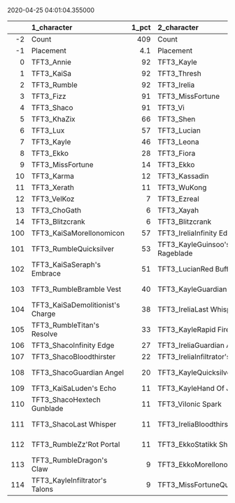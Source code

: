 
2020-04-25 04:01:04.355000

|     | 1_character                      |   1_pct | 2_character                     |   2_pct | 3_character                      |   3_pct | 4_character                        |   4_pct |
|----:|:---------------------------------|--------:|:--------------------------------|--------:|:---------------------------------|--------:|:-----------------------------------|--------:|
|  -2 | Count                            |   409   | Count                           |  580    | Count                            |  804    | Count                              |  446    |
|  -1 | Placement                        |     4.1 | Placement                       |    4.36 | Placement                        |    4.58 | Placement                          |    4.61 |
|   0 | TFT3_Annie                       |    92   | TFT3_Kayle                      |   77    | TFT3_Karma                       |   80    | TFT3_Blitzcrank                    |   99    |
|   1 | TFT3_KaiSa                       |    92   | TFT3_Thresh                     |   76    | TFT3_Jhin                        |   66    | TFT3_ChoGath                       |   97    |
|   2 | TFT3_Rumble                      |    92   | TFT3_Irelia                     |   73    | TFT3_Ashe                        |   64    | TFT3_Vi                            |   97    |
|   3 | TFT3_Fizz                        |    91   | TFT3_MissFortune                |   64    | TFT3_Lulu                        |   60    | TFT3_Malphite                      |   96    |
|   4 | TFT3_Shaco                       |    91   | TFT3_Vi                         |   58    | TFT3_Lux                         |   53    | TFT3_Ezreal                        |   96    |
|   5 | TFT3_KhaZix                      |    66   | TFT3_Shen                       |   56    | TFT3_Mordekaiser                 |   51    | TFT3_Jinx                          |   96    |
|   6 | TFT3_Lux                         |    57   | TFT3_Lucian                     |   56    | TFT3_Xerath                      |   48    | TFT3_MissFortune                   |   83    |
|   7 | TFT3_Kayle                       |    46   | TFT3_Leona                      |   55    | TFT3_Shaco                       |   42    | TFT3_Graves                        |   67    |
|   8 | TFT3_Ekko                        |    28   | TFT3_Fiora                      |   55    | TFT3_JarvanIV                    |   38    | TFT3_Lucian                        |   39    |
|   9 | TFT3_MissFortune                 |    14   | TFT3_Ekko                       |   53    | TFT3_MasterYi                    |   30    | TFT3_AurelionSol                   |   24    |
|  10 | TFT3_Karma                       |    12   | TFT3_Kassadin                   |   51    | TFT3_Yasuo                       |   30    | TFT3_Kayle                         |   15    |
|  11 | TFT3_Xerath                      |    11   | TFT3_WuKong                     |   45    | TFT3_Sona                        |   29    | TFT3_Lulu                          |    9    |
|  12 | TFT3_VelKoz                      |     7   | TFT3_Ezreal                     |   42    | TFT3_Shen                        |   25    | TFT3_Thresh                        |    6    |
|  13 | TFT3_ChoGath                     |     6   | TFT3_Xayah                      |   28    | TFT3_Kassadin                    |   22    | TFT3_Irelia                        |    4    |
|  14 | TFT3_Blitzcrank                  |     6   | TFT3_Blitzcrank                 |   26    | TFT3_WuKong                      |   20    | TFT3_Ekko                          |    3    |
| 100 | TFT3_KaiSaMorellonomicon         |    57   | TFT3_IreliaInfinity Edge        |   57    | TFT3_JhinGuardian Angel          |   32    | TFT3_JinxGiant Slayer              |   80    |
| 101 | TFT3_RumbleQuicksilver           |    53   | TFT3_KayleGuinsoo's Rageblade   |   36    | TFT3_JhinRunaan's Hurricane      |   31    | TFT3_JinxRed Buff                  |   50    |
| 102 | TFT3_KaiSaSeraph's Embrace       |    51   | TFT3_LucianRed Buff             |   30    | TFT3_XerathGuinsoo's Rageblade   |   24    | TFT3_JinxGuardian Angel            |   35    |
| 103 | TFT3_RumbleBramble Vest          |    40   | TFT3_KayleGuardian Angel        |   27    | TFT3_JhinInfinity Edge           |   23    | TFT3_MissFortuneSeraph's Embrace   |   22    |
| 104 | TFT3_KaiSaDemolitionist's Charge |    38   | TFT3_IreliaLast Whisper         |   24    | TFT3_ShacoGuardian Angel         |   19    | TFT3_ViIonic Spark                 |   20    |
| 105 | TFT3_RumbleTitan's Resolve       |    33   | TFT3_KayleRapid Firecannon      |   23    | TFT3_MasterYiQuicksilver         |   19    | TFT3_JinxTrap Claw                 |   19    |
| 106 | TFT3_ShacoInfinity Edge          |    27   | TFT3_IreliaGuardian Angel       |   18    | TFT3_XerathQuicksilver           |   17    | TFT3_MissFortuneQuicksilver        |   18    |
| 107 | TFT3_ShacoBloodthirster          |    22   | TFT3_IreliaInfiltrator's Talons |   14    | TFT3_JhinLast Whisper            |   17    | TFT3_EzrealRed Buff                |   17    |
| 108 | TFT3_ShacoGuardian Angel         |    20   | TFT3_KayleQuicksilver           |   12    | TFT3_MasterYiGuinsoo's Rageblade |   17    | TFT3_ChoGathIonic Spark            |   15    |
| 109 | TFT3_KaiSaLuden's Echo           |    11   | TFT3_KayleHand Of Justice       |   11    | TFT3_JhinTrap Claw               |   16    | TFT3_BlitzcrankZephyr              |   13    |
| 110 | TFT3_ShacoHextech Gunblade       |    11   | TFT3_ViIonic Spark              |   10    | TFT3_ShacoBloodthirster          |   10    | TFT3_MissFortuneRabadon's Deathcap |   13    |
| 111 | TFT3_ShacoLast Whisper           |    11   | TFT3_IreliaBloodthirster        |   10    | TFT3_MasterYiBramble Vest        |    9    | TFT3_JinxRunaan's Hurricane        |   13    |
| 112 | TFT3_RumbleZz'Rot Portal         |    11   | TFT3_EkkoStatikk Shiv           |    9    | TFT3_XerathGuardian Angel        |    8    | TFT3_ChoGathRedemption             |   13    |
| 113 | TFT3_RumbleDragon's Claw         |     9   | TFT3_EkkoMorellonomicon         |    9    | TFT3_YasuoGuardian Angel         |    8    | TFT3_LucianRed Buff                |   13    |
| 114 | TFT3_KayleInfiltrator's Talons   |     9   | TFT3_MissFortuneQuicksilver     |    8    | TFT3_YasuoHand Of Justice        |    8    | TFT3_JinxQuicksilver               |   12    |
